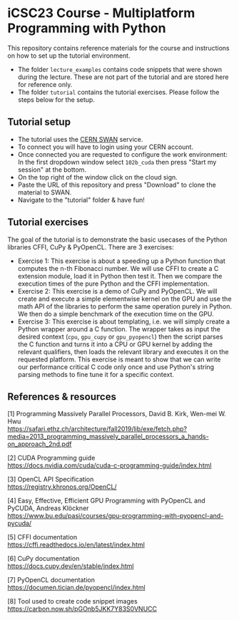 # iCSC23 Course - Multiplatform Programming with Python

This repository contains reference materials for the course and instructions on how to set up the tutorial environment. </br>
- The folder `lecture_examples` contains code snippets that were shown during the lecture. These are not part of the tutorial and are stored here for reference only.
- The folder `tutorial` contains the tutorial exercises. Please follow the steps below for the setup.

## Tutorial setup

- The tutorial uses the [CERN SWAN](https://swan.web.cern.ch/swan/) service.
- To connect you will have to login using your CERN account.
- Once connected you are requested to configure the work environment: In the first dropdown window select `102b_cuda` then press "Start my session"
 at the bottom.
- On the top right of the window click on the cloud sign.
- Paste the URL of this repository and press "Download" to clone the material to SWAN.
- Navigate to the "tutorial" folder & have fun!
 
## Tutorial exercises

The goal of the tutorial is to demonstrate the basic usecases of the Python libraries CFFI, CuPy & PyOpenCL. There are 3 exercises:
- Exercise 1: This exercise is about a speeding up a Python function that computes the n-th Fibonacci number. We will use CFFI to create a C extension module, load it in Python then test it. Then we compare the execution times of the pure Python and the CFFI implementation.
- Exercise 2: This exercise is a demo of CuPy and PyOpenCL. We will create and execute a simple elementwise kernel on the GPU and use the math API of the libraries to perform the same operation purely in Python. We then do a simple benchmark of the execution time on the GPU.
- Exercise 3: This exercise is about templating, i.e. we will simply create a Python wrapper around a C function. The wrapper takes as input the desired context (`cpu`, `gpu_cupy` or `gpu_pyopencl`) then the script parses the C function and turns it into a CPU or GPU kernel by adding the relevant qualifiers, then loads the relevant library and executes it on the requested platform. This exercise is meant to show that we can write our performance critical C code only once and use Python's string parsing methods to fine tune it for a specific context.

## References & resources

[1] Programming Massively Parallel Processors, David B. Kirk, Wen-mei W. Hwu </br>
https://safari.ethz.ch/architecture/fall2019/lib/exe/fetch.php?media=2013_programming_massively_parallel_processors_a_hands-on_approach_2nd.pdf

[2] CUDA Programming guide </br> 
https://docs.nvidia.com/cuda/cuda-c-programming-guide/index.html

[3] OpenCL API Specification </br> 
https://registry.khronos.org/OpenCL/

[4] Easy, Effective, Efficient GPU Programming with PyOpenCL and PyCUDA, Andreas Klöckner </br> 
https://www.bu.edu/pasi/courses/gpu-programming-with-pyopencl-and-pycuda/

[5] CFFI documentation </br> 
https://cffi.readthedocs.io/en/latest/index.html

[6] CuPy documentation </br> 
https://docs.cupy.dev/en/stable/index.html

[7] PyOpenCL documentation </br> 
https://documen.tician.de/pyopencl/index.html

[8] Tool used to create code snippet images </br>
https://carbon.now.sh/pGOnb5JKK7Y83S0VNUCC
